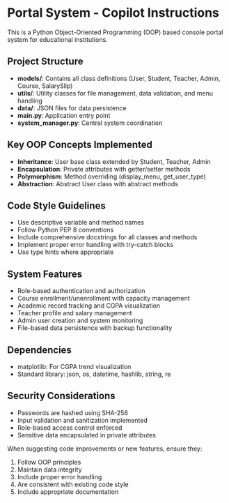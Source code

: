 <!-- Use this file to provide workspace-specific custom instructions to Copilot. For more details, visit https://code.visualstudio.com/docs/copilot/copilot-customization#_use-a-githubcopilotinstructionsmd-file -->

# Portal System - Copilot Instructions

This is a Python Object-Oriented Programming (OOP) based console portal system for educational institutions.

## Project Structure

- **models/**: Contains all class definitions (User, Student, Teacher, Admin, Course, SalarySlip)
- **utils/**: Utility classes for file management, data validation, and menu handling
- **data/**: JSON files for data persistence
- **main.py**: Application entry point
- **system_manager.py**: Central system coordination

## Key OOP Concepts Implemented

- **Inheritance**: User base class extended by Student, Teacher, Admin
- **Encapsulation**: Private attributes with getter/setter methods
- **Polymorphism**: Method overriding (display_menu, get_user_type)
- **Abstraction**: Abstract User class with abstract methods

## Code Style Guidelines

- Use descriptive variable and method names
- Follow Python PEP 8 conventions
- Include comprehensive docstrings for all classes and methods
- Implement proper error handling with try-catch blocks
- Use type hints where appropriate

## System Features

- Role-based authentication and authorization
- Course enrollment/unenrollment with capacity management
- Academic record tracking and CGPA visualization
- Teacher profile and salary management
- Admin user creation and system monitoring
- File-based data persistence with backup functionality

## Dependencies

- matplotlib: For CGPA trend visualization
- Standard library: json, os, datetime, hashlib, string, re

## Security Considerations

- Passwords are hashed using SHA-256
- Input validation and sanitization implemented
- Role-based access control enforced
- Sensitive data encapsulated in private attributes

When suggesting code improvements or new features, ensure they:
1. Follow OOP principles
2. Maintain data integrity
3. Include proper error handling
4. Are consistent with existing code style
5. Include appropriate documentation
